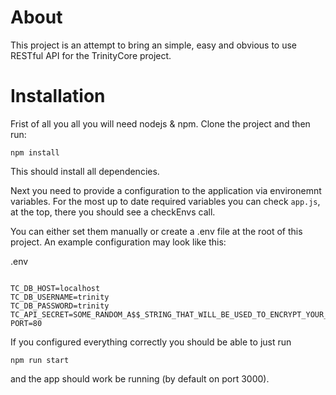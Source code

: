 # About

This project is an attempt to bring an simple, easy and obvious to use RESTful API for the TrinityCore project. 

# Installation

Frist of all you all you will need nodejs & npm. Clone the project and then run: 

```npm install```

This should install all dependencies. 

Next you need to provide a configuration to the application via environemnt variables. For the most up to date required variables you can check `app.js`, at the top, there you should see a checkEnvs call. 

You can either set them manually or create a .env file at the root of this project. An example configuration may look like this:

.env

```

TC_DB_HOST=localhost
TC_DB_USERNAME=trinity
TC_DB_PASSWORD=trinity
TC_API_SECRET=SOME_RANDOM_A$$_STRING_THAT_WILL_BE_USED_TO_ENCRYPT_YOUR_COOKIES
PORT=80
```

If you configured everything correctly you should be able to just run 


```npm run start``` 

and the app should work be running (by default on port 3000).

